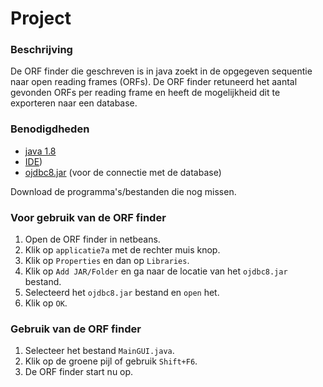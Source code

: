 # Project

<h3>Beschrijving</h3>

De ORF finder die geschreven is in java zoekt in de opgegeven sequentie naar open reading frames (ORFs).
De ORF finder retuneerd het aantal gevonden ORFs per reading frame en heeft de mogelijkheid dit te exporteren naar een database. 

<h3>Benodigdheden</h3>

* [java 1.8](http://www.oracle.com/technetwork/java/javase/downloads/jdk8-downloads-2133151.html)
* [IDE](https://netbeans.org/downloads/))
* [ojdbc8.jar](http://www.oracle.com/technetwork/database/features/jdbc/jdbc-ucp-122-3110062.html) (voor de connectie met de database)

Download de programma's/bestanden die nog missen.

<h3>Voor gebruik van de ORF finder</h3>

1. Open de ORF finder in netbeans.
2. Klik op ```applicatie7a``` met de rechter muis knop.
3. Klik op ```Properties``` en dan op ```Libraries```.
4. Klik op ```Add JAR/Folder``` en ga naar de locatie van het ```ojdbc8.jar``` bestand.
5. Selecteerd het ```ojdbc8.jar``` bestand en ```open``` het.
6. Klik op ```OK```.

<h3>Gebruik van de ORF finder</h3>

1. Selecteer het bestand ```MainGUI.java```.
2. Klik op de groene pijl of gebruik ```Shift+F6```. 
3. De ORF finder start nu op.